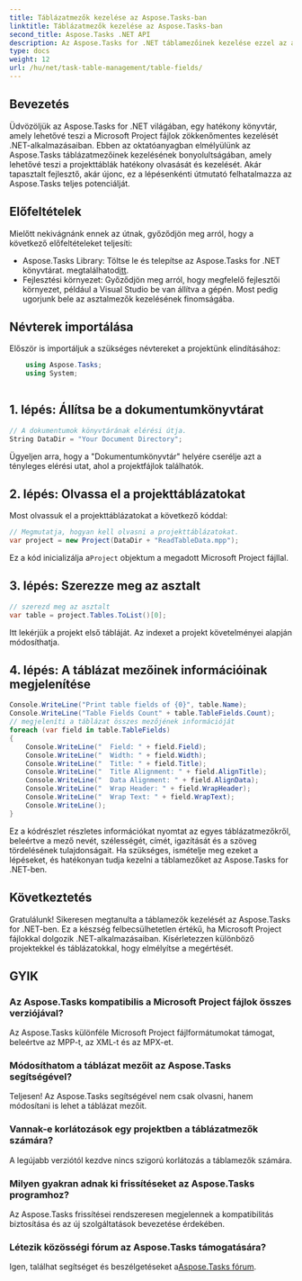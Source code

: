 ```yaml
---
title: Táblázatmezők kezelése az Aspose.Tasks-ban
linktitle: Táblázatmezők kezelése az Aspose.Tasks-ban
second_title: Aspose.Tasks .NET API
description: Az Aspose.Tasks for .NET táblamezőinek kezelése ezzel az átfogó oktatóanyaggal. Tanulja meg könnyedén olvasni, megjeleníteni és módosítani a projekttáblázatokat.
type: docs
weight: 12
url: /hu/net/task-table-management/table-fields/
---
```

## Bevezetés
Üdvözöljük az Aspose.Tasks for .NET világában, egy hatékony könyvtár, amely lehetővé teszi a Microsoft Project fájlok zökkenőmentes kezelését .NET-alkalmazásaiban. Ebben az oktatóanyagban elmélyülünk az Aspose.Tasks táblázatmezőinek kezelésének bonyolultságában, amely lehetővé teszi a projekttáblák hatékony olvasását és kezelését. Akár tapasztalt fejlesztő, akár újonc, ez a lépésenkénti útmutató felhatalmazza az Aspose.Tasks teljes potenciálját.
## Előfeltételek
Mielőtt nekivágnánk ennek az útnak, győződjön meg arról, hogy a következő előfeltételeket teljesíti:
-  Aspose.Tasks Library: Töltse le és telepítse az Aspose.Tasks for .NET könyvtárat. megtalálhatod[itt](https://releases.aspose.com/tasks/net/).
- Fejlesztési környezet: Győződjön meg arról, hogy megfelelő fejlesztői környezet, például a Visual Studio be van állítva a gépén.
Most pedig ugorjunk bele az asztalmezők kezelésének finomságába.
## Névterek importálása
Először is importáljuk a szükséges névtereket a projektünk elindításához:
```csharp
    using Aspose.Tasks;
    using System;
    
```
## 1. lépés: Állítsa be a dokumentumkönyvtárat
```csharp
// A dokumentumok könyvtárának elérési útja.
String DataDir = "Your Document Directory";
```
Ügyeljen arra, hogy a "Dokumentumkönyvtár" helyére cserélje azt a tényleges elérési utat, ahol a projektfájlok találhatók.
## 2. lépés: Olvassa el a projekttáblázatokat
Most olvassuk el a projekttáblázatokat a következő kóddal:
```csharp
// Megmutatja, hogyan kell olvasni a projekttáblázatokat.
var project = new Project(DataDir + "ReadTableData.mpp");
```
 Ez a kód inicializálja a`Project` objektum a megadott Microsoft Project fájllal.
## 3. lépés: Szerezze meg az asztalt
```csharp
// szerezd meg az asztalt
var table = project.Tables.ToList()[0];
```
Itt lekérjük a projekt első tábláját. Az indexet a projekt követelményei alapján módosíthatja.
## 4. lépés: A táblázat mezőinek információinak megjelenítése
```csharp
Console.WriteLine("Print table fields of {0}", table.Name);
Console.WriteLine("Table Fields Count" + table.TableFields.Count);
// megjeleníti a táblázat összes mezőjének információját
foreach (var field in table.TableFields)
{
    Console.WriteLine("  Field: " + field.Field);
    Console.WriteLine("  Width: " + field.Width);
    Console.WriteLine("  Title: " + field.Title);
    Console.WriteLine("  Title Alignment: " + field.AlignTitle);
    Console.WriteLine("  Data Alignment: " + field.AlignData);
    Console.WriteLine("  Wrap Header: " + field.WrapHeader);
    Console.WriteLine("  Wrap Text: " + field.WrapText);
    Console.WriteLine();
}
```
Ez a kódrészlet részletes információkat nyomtat az egyes táblázatmezőkről, beleértve a mező nevét, szélességét, címét, igazítását és a szöveg tördelésének tulajdonságait.
Ha szükséges, ismételje meg ezeket a lépéseket, és hatékonyan tudja kezelni a táblamezőket az Aspose.Tasks for .NET-ben.
## Következtetés
Gratulálunk! Sikeresen megtanulta a táblamezők kezelését az Aspose.Tasks for .NET-ben. Ez a készség felbecsülhetetlen értékű, ha Microsoft Project fájlokkal dolgozik .NET-alkalmazásaiban. Kísérletezzen különböző projektekkel és táblázatokkal, hogy elmélyítse a megértését.
## GYIK
### Az Aspose.Tasks kompatibilis a Microsoft Project fájlok összes verziójával?
Az Aspose.Tasks különféle Microsoft Project fájlformátumokat támogat, beleértve az MPP-t, az XML-t és az MPX-et.
### Módosíthatom a táblázat mezőit az Aspose.Tasks segítségével?
Teljesen! Az Aspose.Tasks segítségével nem csak olvasni, hanem módosítani is lehet a táblázat mezőit.
### Vannak-e korlátozások egy projektben a táblázatmezők számára?
A legújabb verziótól kezdve nincs szigorú korlátozás a táblamezők számára.
### Milyen gyakran adnak ki frissítéseket az Aspose.Tasks programhoz?
Az Aspose.Tasks frissítései rendszeresen megjelennek a kompatibilitás biztosítása és az új szolgáltatások bevezetése érdekében.
### Létezik közösségi fórum az Aspose.Tasks támogatására?
Igen, találhat segítséget és beszélgetéseket a[Aspose.Tasks fórum](https://forum.aspose.com/c/tasks/15).